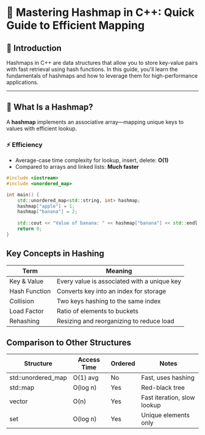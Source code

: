 # 🧠 Mastering Hashmap in C++: Quick Guide to Efficient Mapping

## 🚀 Introduction

Hashmaps in C++ are data structures that allow you to store key-value pairs with fast retrieval using hash functions. In this guide, you'll learn the fundamentals of hashmaps and how to leverage them for high-performance applications.

---

## 📌 What Is a Hashmap?

A **hashmap** implements an associative array—mapping unique keys to values with efficient lookup. 

### ⚡ Efficiency

- Average-case time complexity for lookup, insert, delete: **O(1)**
- Compared to arrays and linked lists: **Much faster**

```cpp
#include <iostream>
#include <unordered_map>

int main() {
    std::unordered_map<std::string, int> hashmap;
    hashmap["apple"] = 1;
    hashmap["banana"] = 2;
    
    std::cout << "Value of banana: " << hashmap["banana"] << std::endl;
    return 0;
}
```

## Key Concepts in Hashing

| Term         | Meaning                                       |
|--------------|-----------------------------------------------|
| Key & Value  | Every value is associated with a unique key   |
| Hash Function| Converts key into an index for storage        |
| Collision    | Two keys hashing to the same index            |
| Load Factor  | Ratio of elements to buckets                  |
| Rehashing    | Resizing and reorganizing to reduce load      |

## Comparison to Other Structures

| Structure           | Access Time | Ordered | Notes                         |
|---------------------|-------------|---------|-------------------------------|
| std::unordered_map  | O(1) avg    | No      | Fast, uses hashing            |
| std::map            | O(log n)    | Yes     | Red-black tree                |
| vector              | O(n)        | Yes     | Fast iteration, slow lookup   |
| set                 | O(log n)    | Yes     | Unique elements only          |

